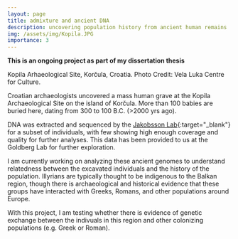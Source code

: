 ```yaml
---
layout: page
title: admixture and ancient DNA
description: uncovering population history from ancient human remains
img: /assets/img/Kopila.JPG
importance: 3
---
```


**This is an ongoing project as part of my dissertation thesis**

<div class="row">
    <div class="col-sm mt-3 mt-md-0">
        <img class="img-fluid rounded z-depth-1" src="{{ '/assets/img/kopila_site.jpg' | relative_url }}" alt="" title="Kopila Site"/>
    </div>
</div>
<div class="caption">
    Kopila Arhaeological Site, Korčula, Croatia. Photo Credit: Vela Luka Centre for Culture.
</div>

Croatian archaeologists uncovered a mass human grave at the Kopila Archaeological Site on the island of Korčula. More than 100 babies are buried here, dating from 300 to 100 B.C. (>2000 yrs ago).

DNA was extracted and sequenced by the  [Jakobsson Lab](http://jakobssonlab.iob.uu.se/){:target="_blank"} for a subset of individuals, with few showing high enough coverage and quality for further analyses. This data has been provided to us at the Goldberg Lab for further exploration.

I am currently working on analyzing these ancient genomes to understand relatedness between the excavated individuals and the history of the population. Illyrians are typically thought to be indigenous to the Balkan region, though there is archaeological and historical evidence that these groups have interacted with Greeks, Romans, and other populations around Europe.

With this project, I am testing whether there is evidence of genetic exchange between the indivuals in this region and other colonizing populations (e.g. Greek or Roman).